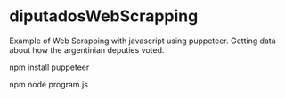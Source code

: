 # diputadosWebScrapping

Example of Web Scrapping with javascript using puppeteer. Getting data about how the argentinian deputies voted.

npm install puppeteer

npm node program.js
